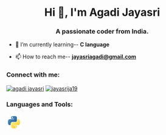 <h1 align="center">Hi 👋, I'm Agadi Jayasri</h1>
<h3 align="center">A passionate coder from India.</h3>

- 🌱 I’m currently learning-- **C language**

- 📫 How to reach me-- **jayasriagadi@gmail.com**

<h3 align="left">Connect with me:</h3>
<p align="left">
<a href="https://linkedin.com/in/agadi jayasri" target="blank"><img align="center" src="https://raw.githubusercontent.com/rahuldkjain/github-profile-readme-generator/master/src/images/icons/Social/linked-in-alt.svg" alt="agadi jayasri" height="30" width="40" /></a>
<a href="https://auth.geeksforgeeks.org/user/jayasrija19" target="blank"><img align="center" src="https://raw.githubusercontent.com/rahuldkjain/github-profile-readme-generator/master/src/images/icons/Social/geeks-for-geeks.svg" alt="jayasrija19" height="30" width="40" /></a>
</p>

<h3 align="left">Languages and Tools:</h3>
<p align="left"> <a href="https://www.python.org" target="_blank" rel="noreferrer"> <img src="https://raw.githubusercontent.com/devicons/devicon/master/icons/python/python-original.svg" alt="python" width="40" height="40"/> </a> </p>
